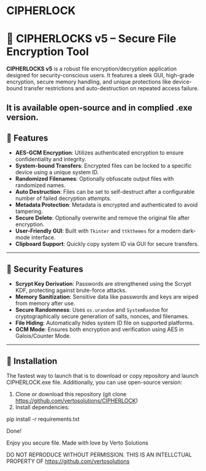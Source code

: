 # CIPHERLOCK
# 🔐 CIPHERLOCKS v5 – Secure File Encryption Tool

**CIPHERLOCKS v5** is a robust file encryption/decryption application designed for security-conscious users. It features a sleek GUI, high-grade encryption, secure memory handling, and unique protections like device-bound transfer restrictions and auto-destruction on repeated access failure.

It is available open-source and in complied .exe version.
---

## 🧰 Features

- **AES-GCM Encryption**: Utilizes authenticated encryption to ensure confidentiality and integrity.
- **System-bound Transfers**: Encrypted files can be locked to a specific device using a unique system ID.
- **Randomized Filenames**: Optionally obfuscate output files with randomized names.
- **Auto Destruction**: Files can be set to self-destruct after a configurable number of failed decryption attempts.
- **Metadata Protection**: Metadata is encrypted and authenticated to avoid tampering.
- **Secure Delete**: Optionally overwrite and remove the original file after encryption.
- **User-Friendly GUI**: Built with `Tkinter` and `ttkthemes` for a modern dark-mode interface.
- **Clipboard Support**: Quickly copy system ID via GUI for secure transfers.

---

## 🔐 Security Features

- **Scrypt Key Derivation**: Passwords are strengthened using the Scrypt KDF, protecting against brute-force attacks.
- **Memory Sanitization**: Sensitive data like passwords and keys are wiped from memory after use.
- **Secure Randomness**: Uses `os.urandom` and `SystemRandom` for cryptographically secure generation of salts, nonces, and filenames.
- **File Hiding**: Automatically hides system ID file on supported platforms.
- **GCM Mode**: Ensures both encryption and verification using AES in Galois/Counter Mode.

---

## 🚀 Installation

The fastest way to launch that is to download or copy repository and launch CIPHERLOCK.exe file. Additionally, you can use open-source version:


1. Clone or download this repository (git clone https://github.com/vertosolutions/CIPHERLOCK)
2. Install dependencies:

pip install -r requirements.txt

Done!

Enjoy you secure file. Made with love by Verto Solutions

DO NOT REPRODUCE WITHOUT PERMISSION. THIS IS AN INTELLCTUAL PROPERTY OF https://github.com/vertosolutions
